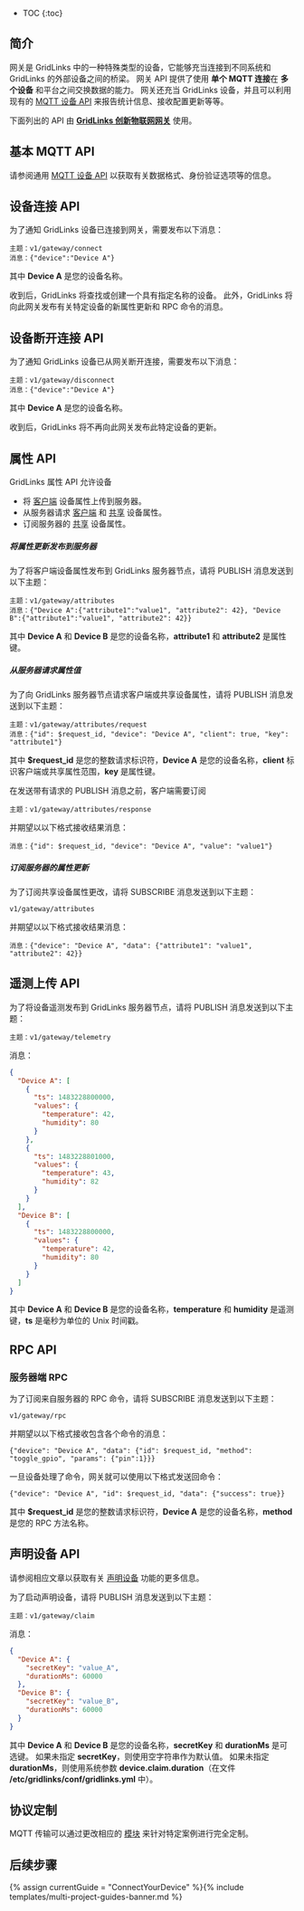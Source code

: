 * TOC
{:toc}

## 简介

网关是 GridLinks 中的一种特殊类型的设备，它能够充当连接到不同系统和 GridLinks 的外部设备之间的桥梁。
网关 API 提供了使用 **单个 MQTT 连接**在 **多个设备** 和平台之间交换数据的能力。
网关还充当 GridLinks 设备，并且可以利用现有的 [MQTT 设备 API](/docs/{{docsPrefix}}reference/mqtt-api/) 来报告统计信息、接收配置更新等等。

下面列出的 API 由 [**GridLinks 创新物联网网关**](/docs/iot-gateway/what-is-iot-gateway/) 使用。

## 基本 MQTT API

请参阅通用 [MQTT 设备 API](/docs/{{docsPrefix}}reference/mqtt-api/) 以获取有关数据格式、身份验证选项等的信息。

## 设备连接 API

为了通知 GridLinks 设备已连接到网关，需要发布以下消息：

```shell
主题：v1/gateway/connect
消息：{"device":"Device A"}
```

其中 **Device A** 是您的设备名称。

收到后，GridLinks 将查找或创建一个具有指定名称的设备。
此外，GridLinks 将向此网关发布有关特定设备的新属性更新和 RPC 命令的消息。

## 设备断开连接 API

为了通知 GridLinks 设备已从网关断开连接，需要发布以下消息：

```shell
主题：v1/gateway/disconnect
消息：{"device":"Device A"}
```

其中 **Device A** 是您的设备名称。

收到后，GridLinks 将不再向此网关发布此特定设备的更新。

## 属性 API

GridLinks 属性 API 允许设备

* 将 [客户端](/docs/{{docsPrefix}}user-guide/attributes/#attribute-types) 设备属性上传到服务器。
* 从服务器请求 [客户端](/docs/{{docsPrefix}}user-guide/attributes/#attribute-types) 和 [共享](/docs/{{docsPrefix}}user-guide/attributes/#attribute-types) 设备属性。
* 订阅服务器的 [共享](/docs/{{docsPrefix}}user-guide/attributes/#attribute-types) 设备属性。

##### 将属性更新发布到服务器

为了将客户端设备属性发布到 GridLinks 服务器节点，请将 PUBLISH 消息发送到以下主题：

```shell
主题：v1/gateway/attributes
消息：{"Device A":{"attribute1":"value1", "attribute2": 42}, "Device B":{"attribute1":"value1", "attribute2": 42}}
```

其中 **Device A** 和 **Device B** 是您的设备名称，**attribute1** 和 **attribute2** 是属性键。

##### 从服务器请求属性值

为了向 GridLinks 服务器节点请求客户端或共享设备属性，请将 PUBLISH 消息发送到以下主题：

```shell
主题：v1/gateway/attributes/request
消息：{"id": $request_id, "device": "Device A", "client": true, "key": "attribute1"}
```

其中 **$request_id** 是您的整数请求标识符，**Device A** 是您的设备名称，**client** 标识客户端或共享属性范围，**key** 是属性键。

在发送带有请求的 PUBLISH 消息之前，客户端需要订阅

```shell
主题：v1/gateway/attributes/response
```

并期望以以下格式接收结果消息：

```shell
消息：{"id": $request_id, "device": "Device A", "value": "value1"}
```

##### 订阅服务器的属性更新

为了订阅共享设备属性更改，请将 SUBSCRIBE 消息发送到以下主题：

```shell
v1/gateway/attributes
```

并期望以以下格式接收结果消息：

```shell
消息：{"device": "Device A", "data": {"attribute1": "value1", "attribute2": 42}}
```

## 遥测上传 API

为了将设备遥测发布到 GridLinks 服务器节点，请将 PUBLISH 消息发送到以下主题：

```shell
主题：v1/gateway/telemetry
```

消息：

```json
{
  "Device A": [
    {
      "ts": 1483228800000,
      "values": {
        "temperature": 42,
        "humidity": 80
      }
    },
    {
      "ts": 1483228801000,
      "values": {
        "temperature": 43,
        "humidity": 82
      }
    }
  ],
  "Device B": [
    {
      "ts": 1483228800000,
      "values": {
        "temperature": 42,
        "humidity": 80
      }
    }
  ]
}
```

其中 **Device A** 和 **Device B** 是您的设备名称，**temperature** 和 **humidity** 是遥测键，**ts** 是毫秒为单位的 Unix 时间戳。

## RPC API

### 服务器端 RPC

为了订阅来自服务器的 RPC 命令，请将 SUBSCRIBE 消息发送到以下主题：

```shell
v1/gateway/rpc
```

并期望以以下格式接收包含各个命令的消息：

```shell
{"device": "Device A", "data": {"id": $request_id, "method": "toggle_gpio", "params": {"pin":1}}}
```

一旦设备处理了命令，网关就可以使用以下格式发送回命令：

```shell
{"device": "Device A", "id": $request_id, "data": {"success": true}}
```

其中 **$request_id** 是您的整数请求标识符，**Device A** 是您的设备名称，**method** 是您的 RPC 方法名称。

## 声明设备 API

请参阅相应文章以获取有关 [声明设备](/docs/{{docsPrefix}}user-guide/claiming-devices) 功能的更多信息。

为了启动声明设备，请将 PUBLISH 消息发送到以下主题：

```shell
主题：v1/gateway/claim
```

消息：

```json
{
  "Device A": {
    "secretKey": "value_A",
    "durationMs": 60000
  },
  "Device B": {
    "secretKey": "value_B",
    "durationMs": 60000
  }
}
```

其中 **Device A** 和 **Device B** 是您的设备名称，**secretKey** 和 **durationMs** 是可选键。
如果未指定 **secretKey**，则使用空字符串作为默认值。
如果未指定 **durationMs**，则使用系统参数 **device.claim.duration**（在文件 **/etc/gridlinks/conf/gridlinks.yml** 中）。

## 协议定制

MQTT 传输可以通过更改相应的 [模块](https://github.com/thingsboard/thingsboard/tree/master/transport/mqtt) 来针对特定案例进行完全定制。


## 后续步骤

{% assign currentGuide = "ConnectYourDevice" %}{% include templates/multi-project-guides-banner.md %}